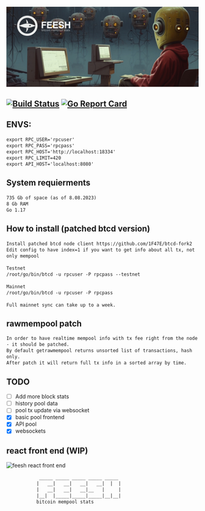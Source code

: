 ![feesh](assets/banner.jpg)
## [![Build Status](https://github.com/1F47E/go-feesh/actions/workflows/go.yml/badge.svg)](https://github.com/1F47E/go-feesh/actions/workflows/go.yml)  [![Go Report Card](https://goreportcard.com/badge/1F47E/go-feesh)](https://goreportcard.com/report/1F47E/go-feesh)


## ENVS:
```                                           
export RPC_USER='rpcuser'
export RPC_PASS='rpcpass'
export RPC_HOST='http://localhost:18334'
export RPC_LIMIT=420
export API_HOST='localhost:8080'
```                                           

## System requierments
```
735 Gb of space (as of 8.08.2023)
8 Gb RAM
Go 1.17
```

## How to install (patched btcd version)
```
Install patched btcd node client https://github.com/1F47E/btcd-fork2
Edit config to have index=1 if you want to get info about all tx, not only mempool

Testnet
/root/go/bin/btcd -u rpcuser -P rpcpass --testnet

Mainnet
/root/go/bin/btcd -u rpcuser -P rpcpass

Full mainnet sync can take up to a week.
```

## rawmempool patch
```
In order to have realtime mempool info with tx fee right from the node - it should be patched.
By default getrawmempool returns unsorted list of transactions, hash only.
After patch it will return full tx info in a sorted array by time.
```





## TODO
- [ ] Add more block stats
- [ ] history pool data
- [ ] pool tx update via websocket
- [x] basic pool frontend 
- [x] API pool
- [x] websockets

## react front end (WIP)
![feesh react front end](https://github.com/1F47E/react-feesh/raw/master/assets/screenshot.png)



```
            _____ _____ _____ _____ _____ 
           |   __|   __|   __|   __|  |  |
           |   __|   __|   __|__   |     |
           |__|  |_____|_____|_____|__|__|
           bitcoin mempool stats


```      
